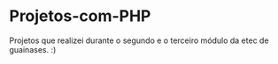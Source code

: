 # Projetos-com-PHP

Projetos que realizei durante o segundo e o terceiro módulo da etec de guainases. :)
